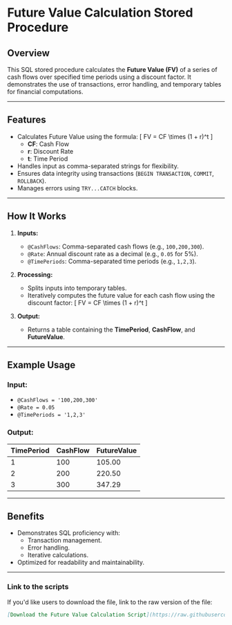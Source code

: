 # Future Value Calculation Stored Procedure

## Overview
This SQL stored procedure calculates the **Future Value (FV)** of a series of cash flows over specified time periods using a discount factor. It demonstrates the use of transactions, error handling, and temporary tables for financial computations.

---

## Features
- Calculates Future Value using the formula:
  \[
  FV = CF \times (1 + r)^t
  \]
  - **CF**: Cash Flow
  - **r**: Discount Rate
  - **t**: Time Period
- Handles input as comma-separated strings for flexibility.
- Ensures data integrity using transactions (`BEGIN TRANSACTION`, `COMMIT`, `ROLLBACK`).
- Manages errors using `TRY...CATCH` blocks.

---

## How It Works
1. **Inputs:**
   - `@CashFlows`: Comma-separated cash flows (e.g., `100,200,300`).
   - `@Rate`: Annual discount rate as a decimal (e.g., `0.05` for 5%).
   - `@TimePeriods`: Comma-separated time periods (e.g., `1,2,3`).

2. **Processing:**
   - Splits inputs into temporary tables.
   - Iteratively computes the future value for each cash flow using the discount factor:
     \[
     FV = CF \times (1 + r)^t
     \]

3. **Output:**
   - Returns a table containing the **TimePeriod**, **CashFlow**, and **FutureValue**.

---

## Example Usage
### Input:
- `@CashFlows = '100,200,300'`
- `@Rate = 0.05`
- `@TimePeriods = '1,2,3'`

### Output:
| TimePeriod | CashFlow | FutureValue |
|------------|----------|-------------|
| 1          | 100      | 105.00      |
| 2          | 200      | 220.50      |
| 3          | 300      | 347.29      |

---

## Benefits
- Demonstrates SQL proficiency with:
  - Transaction management.
  - Error handling.
  - Iterative calculations.
- Optimized for readability and maintainability.



---

### **Link to the scripts**
If you'd like users to download the file, link to the raw version of the file:

```markdown
[Download the Future Value Calculation Script](https://raw.githubusercontent.com/your-username/your-repo-name/main/future_value_proc.sql)

